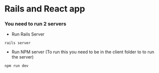 # Rails and React app

### You need to run 2 servers
* Run Rails Server
```
rails server
```

* Run NPM server
(To run this you need to be in the client folder to to run the server)
```
npm run dev
```

